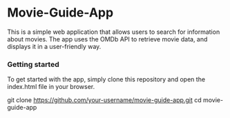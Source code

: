 # Movie-Guide-App


<p>This is a simple web application that allows users to search for information about movies. The app uses the OMDb API to retrieve movie data, and displays it in a user-friendly way.</p>

<h3>Getting started</h3>

<p>To get started with the app, simply clone this repository and open the index.html file in your browser.</p>

git clone https://github.com/your-username/movie-guide-app.git
cd movie-guide-app
